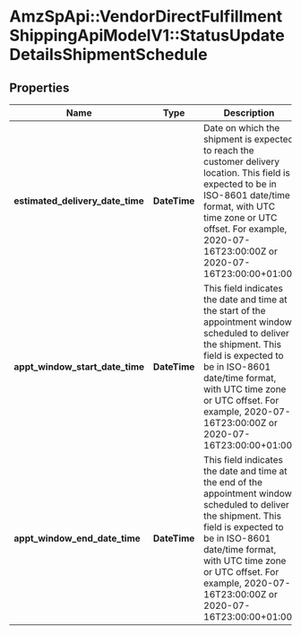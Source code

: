 # AmzSpApi::VendorDirectFulfillmentShippingApiModelV1::StatusUpdateDetailsShipmentSchedule

## Properties
Name | Type | Description | Notes
------------ | ------------- | ------------- | -------------
**estimated_delivery_date_time** | **DateTime** | Date on which the shipment is expected to reach the customer delivery location. This field is expected to be in ISO-8601 date/time format, with UTC time zone or UTC offset. For example, 2020-07-16T23:00:00Z or 2020-07-16T23:00:00+01:00. | [optional] 
**appt_window_start_date_time** | **DateTime** | This field indicates the date and time at the start of the appointment window scheduled to deliver the shipment. This field is expected to be in ISO-8601 date/time format, with UTC time zone or UTC offset. For example, 2020-07-16T23:00:00Z or 2020-07-16T23:00:00+01:00. | [optional] 
**appt_window_end_date_time** | **DateTime** | This field indicates the date and time at the end of the appointment window scheduled to deliver the shipment. This field is expected to be in ISO-8601 date/time format, with UTC time zone or UTC offset. For example, 2020-07-16T23:00:00Z or 2020-07-16T23:00:00+01:00. | [optional] 

